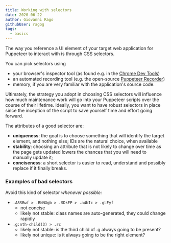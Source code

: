 ```yaml
---
title: Working with selectors
date: 2020-06-22
author: Giovanni Rago
githubUser: ragog
tags: 
  - basics
---
```


The way you reference a UI element of your target web application for Puppeteer to interact with is through CSS selectors.

You can pick selectors using

- your browser's inspector tool (as found e.g. in the [Chrome Dev Tools](https://developers.google.com/web/tools/chrome-devtools/dom))
- an automated recording tool (e.g. the open-source [Puppeteer Recorder](https://github.com/checkly/puppeteer-recorder))
- memory, if you are very familiar with the application's source code.

Ultimately, the strategy you adopt in choosing CSS selectors will influence how much maintenance work will go into your Puppeteer scripts over the course of their lifetime. Ideally, you want to have robust selectors in place since the inception of the script to save yourself time and effort going forward.

The attributes of a good selector are:

- **uniqueness**: the goal is to choose something that will identify the target element, and nothing else; IDs are the natural choice, when available
- **stability**: choosing an attribute that is not likely to change over time as the page gets updated lowers the chances that you will need to manually update it;
- **conciseness**: a short selector is easier to read, understand and possibly replace if it finally breaks.

### Examples of bad selectors

Avoid this kind of selector *whenever possible:*

- `.A8SBwf > .RNNXgb > .SDkEP > .a4bIc > .gLFyf`
    - not concise
    - likely not stable: class names are auto-generated, they could change rapidly
- `.g:nth-child(3) > .rc`
    - likely not stable: is the third child of .g always going to be present?
    - likely not unique: is it always going to be the right element?